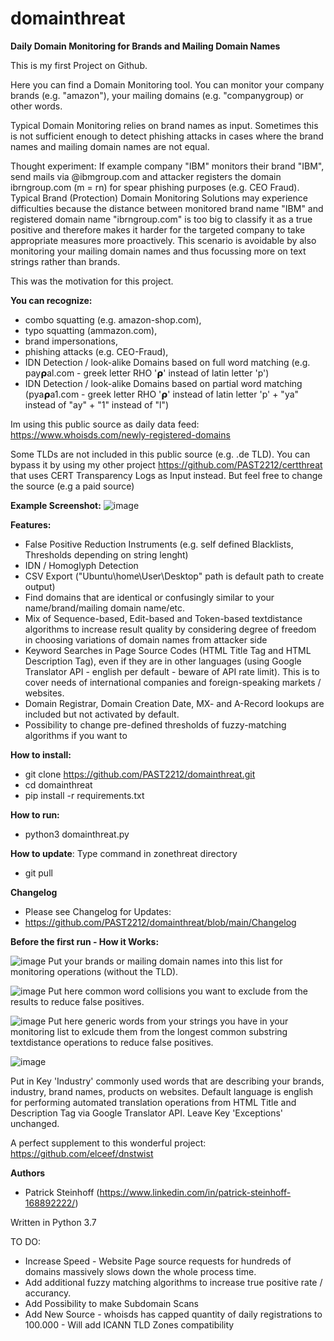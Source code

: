 # domainthreat
**Daily Domain Monitoring for Brands and Mailing Domain Names**

This is my first Project on Github.

Here you can find a Domain Monitoring tool. You can monitor your company brands (e.g. "amazon"), your mailing domains (e.g. "companygroup) or other words.

Typical Domain Monitoring relies on brand names as input. Sometimes this is not sufficient enough to detect phishing attacks in cases where the brand names and mailing domain names are not equal.

Thought experiment:
If example company "IBM" monitors their brand "IBM", send mails via @ibmgroup.com and attacker registers the domain ibrngroup.com (m = rn) for spear phishing purposes (e.g. CEO Fraud). 
Typical Brand (Protection) Domain Monitoring Solutions may experience difficulties because the distance between monitored brand name "IBM" and registered domain name "ibrngroup.com" is too big to classify it as a true positive and therefore makes it harder for the targeted company to take appropriate measures more proactively. This scenario is avoidable by also monitoring your mailing domain names and thus focussing more on text strings rather than brands.

This was the motivation for this project.

**You can recognize:**
- combo squatting (e.g. amazon-shop.com), 
- typo squatting (ammazon.com), 
- brand impersonations, 
- phishing attacks (e.g. CEO-Fraud),
- IDN Detection / look-alike Domains based on full word matching (e.g. 𝗉ay𝞀al.com - greek letter RHO '𝞀' instead of latin letter 'p')
- IDN Detection / look-alike Domains based on partial word matching (𝗉ya𝞀a1.com - greek letter RHO '𝞀' instead of latin letter 'p' + "ya" instead of "ay" + "1" instead of "l")

Im using this public source as daily data feed:
https://www.whoisds.com/newly-registered-domains

Some TLDs are not included in this public source (e.g. .de TLD). You can bypass it by using my other project https://github.com/PAST2212/certthreat that uses CERT Transparency Logs as Input instead. But feel free to change the source (e.g a paid source)

**Example Screenshot:**
![image](https://user-images.githubusercontent.com/124390875/219737268-0767db9d-0b9d-4a7e-9fba-83b1bf8e3636.png)

**Features:**
- False Positive Reduction Instruments (e.g. self defined Blacklists, Thresholds depending on string lenght)
- IDN / Homoglyph Detection
- CSV Export ("Ubuntu\home\User\Desktop" path is default path to create output)
- Find domains that are identical or confusingly similar to your name/brand/mailing domain name/etc.
- Mix of Sequence-based, Edit-based and Token-based textdistance algorithms to increase result quality by considering degree of freedom in choosing variations of domain names from attacker side
- Keyword Searches in Page Source Codes (HTML Title Tag and HTML Description Tag), even if they are in other languages (using Google Translator API - english per default - beware of API rate limit). This is to cover needs of international companies and foreign-speaking markets / websites.
- Domain Registrar, Domain Creation Date, MX- and A-Record lookups are included but not activated by default.
- Possibility to change pre-defined thresholds of fuzzy-matching algorithms if you want to

**How to install:**
- git clone https://github.com/PAST2212/domainthreat.git
- cd domainthreat
- pip install -r requirements.txt

**How to run:**
- python3 domainthreat.py

**How to update**: Type command in zonethreat directory
- git pull

**Changelog**
- Please see Changelog for Updates:
- https://github.com/PAST2212/domainthreat/blob/main/Changelog

**Before the first run - How it Works:**

![image](https://user-images.githubusercontent.com/124390875/216693263-1f4b68dd-ac95-4bda-8887-dba1044b3103.png)
Put your brands or mailing domain names into this list for monitoring operations (without the TLD).

![image](https://user-images.githubusercontent.com/124390875/216693388-b5543d15-26a0-410d-a62b-6e3764b713b6.png)
Put here common word collisions you want to exclude from the results to reduce false positives.

![image](https://user-images.githubusercontent.com/124390875/216693614-2b112eda-d900-4283-9161-ef96562d9357.png)
Put here generic words from your strings you have in your monitoring list to exlcude them from the longest common substring textdistance operations to reduce false positives.


![image](https://user-images.githubusercontent.com/124390875/216693534-06a412d5-597d-4fae-acd5-1ce18502d5c5.png)

Put in Key 'Industry' commonly used words that are describing your brands, industry, brand names, products on websites. Default language is english for performing automated translation operations from HTML Title and Description Tag via Google Translator API. 
Leave Key 'Exceptions' unchanged. 

A perfect supplement to this wonderful project: https://github.com/elceef/dnstwist

**Authors**
- Patrick Steinhoff (https://www.linkedin.com/in/patrick-steinhoff-168892222/)


Written in Python 3.7

TO DO:
- Increase Speed - Website Page source requests for hundreds of domains massively slows down the whole process time. 
- Add additional fuzzy matching algorithms to increase true positive rate / accurancy.
- Add Possibility to make Subdomain Scans
- Add New Source - whoisds has capped quantity of daily registrations to 100.000 - Will add ICANN TLD Zones compatibility
